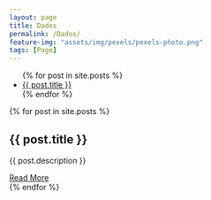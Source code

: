 ```yaml
---
layout: page
title: Dados
permalink: /Dados/
feature-img: "assets/img/pexels/pexels-photo.png"
tags: [Page]
---
```


<!-- lista de cards -->
<div class="dados">

 <div class="toc-list">
   <div class="box-list">
    <ul class="toc">
      {% for post in site.posts %}
        <li class="li-toc">
          <a class="test" href="#{{ post.title | slugify }}">{{ post.title }}</a>
        </li>
      {% endfor %}
    </ul>
   </div>
 </div>
 <!-- cards do post -->
 <div class="container">
   {% for post in site.posts %}
     <div class="box">
       <span></span>
       <div class="content">
         <h2>{{ post.title }}</h2>
         <p>{{ post.description }}</p>
         <a href="{{ post.url }}">Read More</a>
       </div>
     </div>
   {% endfor %}
 </div>
</div>